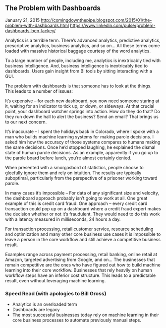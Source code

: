## The Problem with Dashboards

January 21, 2015
http://comingdownthepipe.blogspot.com/2015/01/the-problem-with-dashboards.html
https://www.linkedin.com/pulse/problem-dashboards-ben-lackey/

Analytics is a terrible term.  There’s advanced analytics, predictive analytics, prescriptive analytics, business analytics, and so on…  All these terms come loaded with massive historical baggage courtesy of the word analytics.

To a large number of people, including me, analytics is inextricably tied with business intelligence.  And, business intelligence is inextricably tied to dashboards.  Users gain insight from BI tools by sitting interacting with a GUI.

The problem with dashboards is that someone has to look at the things.   This leads to a number of issues:

It’s expensive – for each new dashboard, you now need someone staring at it, waiting for an indicator to tick up, or down, or sideways.  At that crucial point, your dashboard watcher springs into action.  How do they do that?  Do they run down the hall to alert the business?  Send an email?  That brings us to our next concern.

It’s inaccurate – I spent the holidays back in Colorado, where I spoke with a man who builds machine learning systems for making parole decisions.  I asked him how the accuracy of those systems compares to humans making the same decisions.  Once he’d stopped laughing, he explained the dismal state of human parole decisions.  As an example, apparently if you go up to the parole board before lunch, you’re almost certainly denied.

When presented with a smorgasbord of statistics, people choose to gleefully ignore them and rely on intuition.  The results are typically suboptimal, particularly from the perspective of a prisoner working toward parole.

In many cases it’s impossible – For data of any significant size and velocity, the dashboard approach probably isn’t going to work at all.  One great example of this is credit card fraud.  One approach – every credit card transaction could pop up on a dashboard where a credit fraud expert makes the decision whether or not it’s fraudulent.  They would need to do this work with a latency measured in milliseconds, 24 hours a day.

For transaction processing, retail customer service, resource scheduling and optimization and many other core business use cases it is impossible to leave a person in the core workflow and still achieve a competitive business result.

Examples range across payment processing, retail banking, online retail at Amazon, targeted advertising from Google, and on…  The businesses that remain competitive are the ones who have figured out how to build machine learning into their core workflow.  Businesses that rely heavily on human workflow steps have an inferior cost structure.  This leads to a predictable result, even without leveraging machine learning.

### Speed Read (with apologies to Bill Gross)
* Analytics is an overloaded term
* Dashboards are legacy
* The most successful businesses today rely on machine learning in their core business processes to automate previously manual steps.
